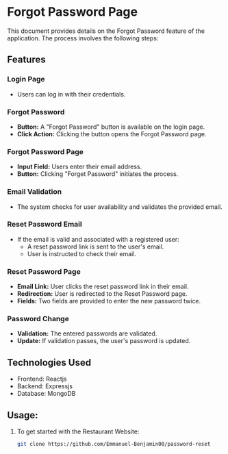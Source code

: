 # Forgot Password Page

This document provides details on the Forgot Password feature of the application. The process involves the following steps:

## Features

### Login Page

- Users can log in with their credentials.

### Forgot Password

- **Button:** A "Forgot Password" button is available on the login page.
- **Click Action:** Clicking the button opens the Forgot Password page.

### Forgot Password Page

- **Input Field:** Users enter their email address.
- **Button:** Clicking "Forget Password" initiates the process.

### Email Validation

- The system checks for user availability and validates the provided email.

### Reset Password Email

- If the email is valid and associated with a registered user:
  - A reset password link is sent to the user's email.
  - User is instructed to check their email.

### Reset Password Page

- **Email Link:** User clicks the reset password link in their email.
- **Redirection:** User is redirected to the Reset Password page.
- **Fields:** Two fields are provided to enter the new password twice.

### Password Change

- **Validation:** The entered passwords are validated.
- **Update:** If validation passes, the user's password is updated.

## Technologies Used

- Frontend: Reactjs
- Backend: Expressjs
- Database: MongoDB

## Usage:

1. To get started with the Restaurant Website:
   ```bash
   git clone https://github.com/Emmanuel-Benjamin00/password-reset

